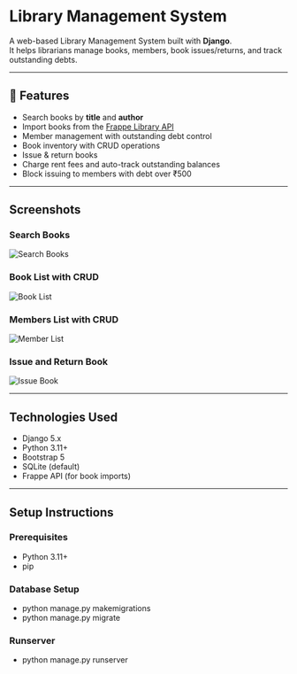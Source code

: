 # Library Management System

A web-based Library Management System built with **Django**.  
It helps librarians manage books, members, book issues/returns, and track outstanding debts.

---

## 🚀 Features

-  Search books by **title** and **author**
-  Import books from the [Frappe Library API](https://frappe.io)
-  Member management with outstanding debt control
-  Book inventory with CRUD operations
-  Issue & return books
-  Charge rent fees and auto-track outstanding balances
-  Block issuing to members with debt over ₹500

---

## Screenshots

### Search Books
![Search Books](screenshots/search_books.png)

### Book List with CRUD
![Book List](screenshots/book_list.png)

### Members List with CRUD
![Member List](screenshots/member_list.png)

### Issue and Return Book
![Issue Book](screenshots/issue_book.png)

---

## Technologies Used

- Django 5.x
- Python 3.11+
- Bootstrap 5
- SQLite (default)
- Frappe API (for book imports)

---

## Setup Instructions

### Prerequisites
- Python 3.11+
- pip

### Database Setup
- python manage.py makemigrations
- python manage.py migrate

### Runserver
- python manage.py runserver



